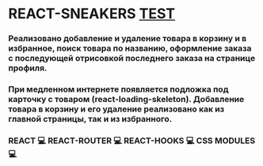 <h1 style='border-bottom: solid 1px #00000'>REACT-SNEAKERS <a href='https://diniso4ka.github.io/react-sneakers/'>TEST</a></h1>

<h3>Реализовано добавление и удаление товара в корзину и в избранное, поиск товара по названию, оформление заказа с последующей отрисовкой последнего заказа на странице профиля.</h3>
<h3>При медленном интернете появляется подложка под карточку с товаром (react-loading-skeleton). Добавление товара в корзину и его удаление реализовано как из главной страницы, так и из избранного.</h3>
<h3>REACT 💻 REACT-ROUTER 💻 REACT-HOOKS 💻 CSS MODULES 💻</h3>

